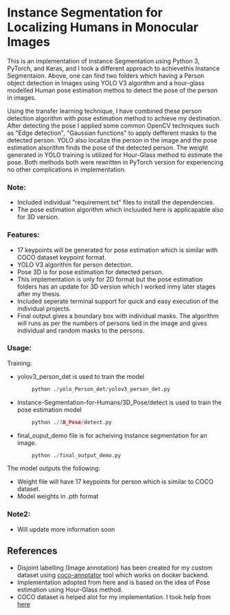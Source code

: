 # Instance Segmentation for Localizing Humans in Monocular Images

This is an implementation of Instance Segmentation using Python 3, PyTorch, and Keras, and I took a different approach to achievethis Instance Segmentaion. Above, one can find two folders which having a Person object detection in Images using YOLO V3 algorithm and a hour-glass modelled Human pose estimation methos to detect the pose of the person in images.

Using the transfer learning technique, I have combined these person detection algorithm with pose estimation method to achieve my destination. After detecting the pose I applied some common OpenCV techniques such as "Edge detection", "Gaussian functions" to apply defferent masks to the detected person.
YOLO also localize the person in the image and the pose estimation alsorithm finds the pose of the detected person. The weight generated in YOLO training is utilized for Hour-Glass method to estimate the pose. Both methods both were rewritten in PyTorch version for experiencing no other complications in implementation. 
 

### Note:
+ Included individual "requirement.txt" files to install the dependencies.
+ The pose estimation algorithm which incluuded here is applicapable also for 3D version.

### Features:
+ 17 keypoints will be generated for pose estimation which is similar with COCO dataset keypoint format.
+ YOLO V3 algorithm for person detection.
+ Pose 3D is for pose estimation for detected person.
+ This implementation is only for 2D format but the pose estimation folders has an update for 3D version which I worked inmy later stages after my thesis.
+ Included seperate terminal support for quick and easy execution of the individual projects.
+ Final output gives a boundary box with individual masks. The algorithm will runs as per the numbers of persons lied in the image and gives individual and random masks to the persons.
### Usage:
Training:
+ yolov3_person_det is used to train the model
```python
        python ./yolo_Person_det/yolov3_person_det.py
```
+ Instance-Segmentation-for-Humans/3D_Pose/detect is used to train the pose estimation model
```python
        python ./3D_Pose/detect.py
```
+ final_ouput_demo file is for acheiving Instance segmentation for an image.
```python
        python ./final_output_demo.py
```

The model outputs the following:
+ Weight file will have 17 keypoints for person which is similar to COCO dataset.
+ Model weights in .pth format

### Note2:
+ Will update more information soon

## References
+ Disjoint labelling (Image annotation) has been created for my custom dataset using [coco-annotator](https://github.com/jsbroks/coco-annotator/) tool which works on docker backend.
+ Implementation adopted from here and is based on the idea of Pose estimation using Hour-Glass method.
+ COCO dataset is helped alot for my implementation. I took help from [here](https://www.immersivelimit.com/tutorials/create-coco-annotations-from-scratch)
